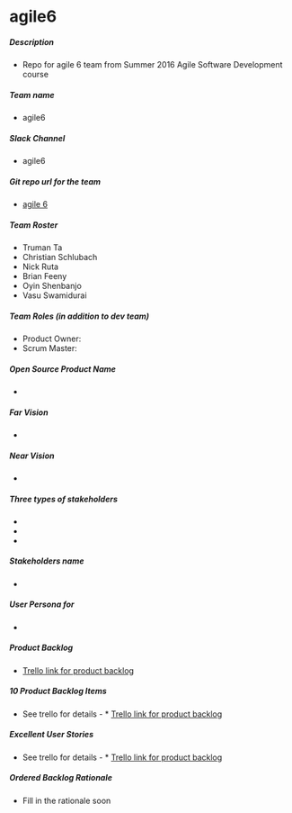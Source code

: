 # agile6
##### Description 
* Repo for agile 6 team from Summer 2016 Agile Software Development course

##### Team name 
* agile6 

##### Slack Channel
* agile6

##### Git repo url for the team
* [agile 6](https://github.com/apsvasudevan/agile6)

##### Team Roster
* Truman Ta
* Christian Schlubach
* Nick Ruta
* Brian Feeny
* Oyin Shenbanjo
* Vasu Swamidurai

##### Team Roles (in addition to dev team)
* Product Owner:
* Scrum Master: 


##### Open Source Product Name
* 

##### Far Vision
* 

##### Near Vision
* 

##### Three types of stakeholders
* 
* 
* 

##### Stakeholders name
* 

##### User Persona for 
* 

##### Product Backlog
* [Trello link for product backlog](https://trello.com/b/EE5wZaYY/product-backlog)

##### 10 Product Backlog Items
* See trello for details - * [Trello link for product backlog](https://trello.com/b/EE5wZaYY/product-backlog)

##### Excellent User Stories
* See trello for details - * [Trello link for product backlog](https://trello.com/b/EE5wZaYY/product-backlog)

##### Ordered Backlog Rationale
* Fill in the rationale soon



